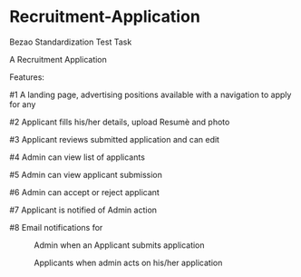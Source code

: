# Recruitment-Application

Bezao Standardization Test Task

A Recruitment Application 

Features: 

#1 A landing page, advertising positions available with a navigation to apply for any

#2 Applicant fills his/her details, upload Resumè and photo

#3 Applicant reviews submitted application and can edit 

#4 Admin can view list of applicants 

#5 Admin can view applicant submission 

#6 Admin can accept or reject applicant

#7 Applicant is notified of Admin action

#8 Email notifications for 

           Admin when an Applicant submits application 

           Applicants when admin acts on his/her application 

